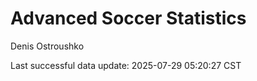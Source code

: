 # Advanced Soccer Statistics
Denis Ostroushko

<!-- gfm -->

Last successful data update: 2025-07-29 05:20:27 CST

